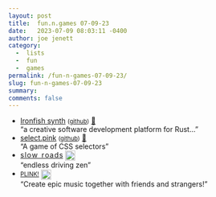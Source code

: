 ```yaml
---
layout: post
title:  fun.n.games 07-09-23
date:   2023-07-09 08:03:11 -0400
author: joe jenett
category:
  -  lists
  -  fun
  -  games
permalink: /fun-n-games-07-09-23/
slug: fun-n-games-07-09-23
summary: 
comments: false
---
```

<ul class="links">
	<li><a title="Ironfish synth" href="https://makepad.nl/makepad/examples/ironfish/src/index.html">Ironfish synth</a> <small>(<a href="https://github.com/makepad/makepad">github</a>)</small> <a href="https://pinboard.in/u:zero1infinity">📌</a><br>“a creative software development platform for Rust...”</li>
	<li><a title="select.pink" href="https://select.pink/">select.pink</a> <small>(<a href="https://github.com/414owen/select.pink">github</a>)</small> <a href="https://pinboard.in/u:tdjones">📌</a><br>“A game of CSS selectors”</li>
	<li><a title="s l o w  r o a d s" href="https://slowroads.io/">s l o w  r o a d s</a> <a title="dwt-archives: ‘endless driving zen in your browser’" href="https://dwt-archives.joejenett.com/endless-driving-zen-in-your-browser/"><img src="https://iwebthings.joejenett.com/images/select.png" alt="" height="20" style="vertical-align:middle;"></a><br>“endless driving zen”</li>
	<li><a title="PLINK!" href="https://plink.in/"><small>PLINK!</small></a> <a title="dwt-archives: ‘jam with anyone, anywhere in the world’" href="https://dwt-archives.joejenett.com/jam-with-anyone-anywhere-in-the-world/"><img src="https://iwebthings.joejenett.com/images/select.png" alt="" height="20" style="vertical-align:middle;"></a><br>“Create epic music together with friends and strangers!”</li>
</ul>
<a style="display:none;" href="https://brid.gy/publish/mastodon"><small>(cross-posted to mastodon)</small></a>